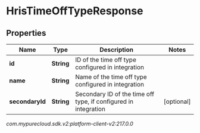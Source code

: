 # HrisTimeOffTypeResponse


## Properties

| Name | Type | Description | Notes |
| ------------ | ------------- | ------------- | ------------- |
| **id** | **String** | ID of the time off type configured in integration |  |
| **name** | **String** | Name of the time off type configured in integration |  |
| **secondaryId** | **String** | Secondary ID of the time off type, if configured in integration |  [optional] |




_com.mypurecloud.sdk.v2:platform-client-v2:217.0.0_

